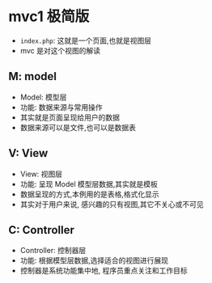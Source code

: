 # mvc1 极简版

- `index.php`: 这就是一个页面,也就是视图层
- mvc 是对这个视图的解读

## M: model

- Model: 模型层
- 功能: 数据来源与常用操作
- 其实就是页面呈现给用户的数据
- 数据来源可以是文件,也可以是数据表

## V: View

- View: 视图层
- 功能: 呈现 Model 模型层数据,其实就是模板
- 数据呈现的方式,本例用的是表格,格式化显示
- 其实对于用户来说, 感兴趣的只有视图,其它不关心或不可见

## C: Controller

- Controller: 控制器层
- 功能: 根据模型层数据,选择适合的视图进行展现
- 控制器是系统功能集中地, 程序员重点关注和工作目标
